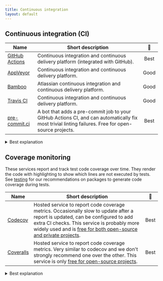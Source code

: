 ```yaml
---
title: Continuous integration
layout: default
---
```


## Continuous integration (CI)

| Name                                                                                  | Short description                                                                                                                                   |                      🚦                      |
| ------------------------------------------------------------------------------------- | --------------------------------------------------------------------------------------------------------------------------------------------------- | :------------------------------------------: |
| [GitHub Actions](https://docs.github.com/en/actions)                                  | Continuous integration and continuous delivery platform (integrated with GitHub).                                                                   | <span class="label label-green">Best</span>  |
| [AppVeyor](https://www.appveyor.com/docs/)                                            | Continuous integration and continuous delivery platform.                                                                                            | <span class="label label-yellow">Good</span> |
| [Bamboo](https://confluence.atlassian.com/bamboo/bamboo-documentation-289276551.html) | Atlassian continuous integration and continuous delivery platform.                                                                                  | <span class="label label-yellow">Good</span> |
| [Travis CI](https://docs.travis-ci.com/)                                              | Continuous integration and continuous delivery platform.                                                                                            | <span class="label label-yellow">Good</span> |
| [pre-commit.ci](https://pre-commit.ci/)                                               | A bot that adds a pre-commit job to your GitHub Actions CI, and can automatically fix most trivial linting failures. Free for open-source projects. |  <span class="label label-green">Best</span>  |

<details><summary> <span class="label label-green">Best</span>  explanation</summary><!-- markdownlint-disable-line MD033 -->
We have many projects using GitHub CI and, it has good integration with GitHub itself, and is free for public repositories (with limited free monthly minutes for private repositories).
</details>

## Coverage monitoring

These services report and track test code coverage over time. They render the
code with highlighting to show which lines are not executed by tests. See
[testing](testing) for our recommendations on packages to generate code coverage
during tests.

| Name                                     | Short description                                                                                                                                                                                                                                                                      |                     🚦                      |
| ---------------------------------------- | -------------------------------------------------------------------------------------------------------------------------------------------------------------------------------------------------------------------------------------------------------------------------------------- | :-----------------------------------------: |
| [Codecov](https://docs.codecov.com/docs) | Hosted service to report code coverage metrics. Occasionally slow to update after a report is updated, can be configured to add extra CI checks. This service is probably more widely used and is [free for both open-source and private projects](https://about.codecov.io/pricing/). | <span class="label label-green">Best</span> |
| [Coveralls](https://docs.coveralls.io/)  | Hosted service to report code coverage metrics. Very similar to codecov and we don't strongly recommend one over the other. This service is only [free for open-source projects](https://coveralls.io/pricing).                                                                        | <span class="label label-green">Best</span> |

<details><summary>  <span class="label label-green">Best</span>  explanation</summary> <!-- markdownlint-disable-line MD033 -->
Both services are similar, so both <span class="label label-green">Best</span>.
</details>

